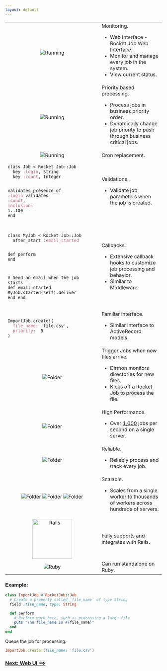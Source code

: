 ```yaml
---
layout: default
---
```


<table border="0" width="100%">
  <tr>
    <td align="center" width="60%"><img src="images/rjmc_running.png" alt="Running"></td>
    <td>
      Monitoring.
      <ul>
        <li>Web Interface - Rocket Job Web Interface.</li>
        <li>Monitor and manage every job in the system.</li>
        <li>View current status.</li>
      </ul>
    </td>
  </tr>
  <tr>
    <td align="center"><img src="images/rjmc_queued.png" alt="Running"></td>
    <td>
      Priority based processing.
      <ul>
        <li>Process jobs in business priority order.</li>
        <li>Dynamically change job priority to push through business critical jobs.</li>
      </ul>
    </td>
  </tr>
  <tr>
    <td align="center"><img src="images/rjmc_scheduled.png" alt="Running"></td>
    <td>
      Cron replacement.
    </td>
  </tr>
  <tr>
    <td>
<div class="highlighter-rouge"><pre class="highlight"><code><span class="k">class</span> <span class="nc">Job</span> <span class="o">&lt;</span> <span class="no">Rocket Job</span><span class="o">::</span><span class="no">Job</span>
  <span class="n">key</span> <span class="ss">:login</span><span class="p">,</span> <span class="no">String</span>
  <span class="n">key</span> <span class="ss">:count</span><span class="p">,</span> <span class="no">Integer</span>

  <span class="n">validates_presence_of</span> <span class="ss">:login</span>
  <span class="n">validates</span> <span class="ss">:count</span><span class="p">,</span> <span class="ss">inclusion: </span><span class="mi">1</span><span class="p">.</span><span class="nf">.</span><span class="mi">100</span>
<span class="k">end</span>
</code></pre>
</div>
    </td>
    <td>
      Validations.
      <ul>
        <li>Validate job parameters when the job is created.</li>
      </ul>
    </td>
  </tr>
  <tr>
    <td>
<div class="highlighter-rouge"><pre class="highlight"><code><span class="k">class</span> <span class="nc">MyJob</span> <span class="o">&lt;</span> <span class="no">Rocket Job</span><span class="o">::</span><span class="no">Job</span>
  <span class="n">after_start</span> <span class="ss">:email_started</span>

  <span class="k">def</span> <span class="nf">perform</span>
  <span class="k">end</span>

  <span class="c1"># Send an email when the job starts</span>
  <span class="k">def</span> <span class="nf">email_started</span>
    <span class="no">MyJob</span><span class="p">.</span><span class="nf">started</span><span class="p">(</span><span class="nb">self</span><span class="p">).</span><span class="nf">deliver</span>
  <span class="k">end</span>
<span class="k">end</span>
</code></pre>
</div>
    </td>
    <td>
      Callbacks.
      <ul>
        <li>Extensive callback hooks to customize job processing and behavior.</li>
        <li>Similar to Middleware.</li>
      </ul>
    </td>
  </tr>
  <tr>
    <td>
<div class="highlighter-rouge"><pre class="highlight"><code><span class="no">ImportJob</span><span class="p">.</span><span class="nf">create!</span><span class="p">(</span>
  <span class="ss">file_name: </span><span class="s1">'file.csv'</span><span class="p">,</span>
  <span class="ss">priority:  </span><span class="mi">5</span>
<span class="p">)</span>
</code></pre>
</div>
    </td>
    <td>
      Familiar interface.
      <ul>
        <li>Similar interface to ActiveRecord models.</li>
      </ul>
    </td>
  </tr>
  <tr>
    <td align="center"><img src="images/fa-folder-open-128.png" alt="Folder"></td>
    <td>
      Trigger Jobs when new files arrive.
      <ul>
        <li>Dirmon monitors directories for new files.</li>
        <li>Kicks off a Rocket Job to process the file.</li>
      </ul>
    </td>
  </tr>
  <tr>
    <td align="center"><img src="images/fa-alarm-clock.png" alt="Folder"></td>
    <td>
      High Performance.
      <ul>
        <li>Over <a href="rj_performance.html">1,000</a> jobs per second on a single server.</li>
      </ul>
    </td>
  </tr>
  <tr>
    <td align="center"><img src="images/fa-chain.png" alt="Folder"></td>
    <td>
      Reliable.
      <ul>
        <li>Reliably process and track every job.</li>
      </ul>
    </td>
  </tr>
  <tr>
    <td align="center"><img src="images/fa-server.png" alt="Folder"> <img src="images/fa-server.png" alt="Folder"> <img src="images/fa-server.png" alt="Folder"></td>
    <td>
      Scalable.
      <ul>
        <li>Scales from a single worker to thousands of workers across hundreds of servers.</li>
      </ul>
    </td>
  </tr>
  <tr>
    <td align="center"><img src="images/rails-logo.svg" height="128" alt="Rails"></td>
    <td>
      Fully supports and integrates with Rails.
    </td>
  </tr>
  <tr>
    <td align="center"><img src="images/ruby.png" alt="Ruby"></td>
    <td>
      Can run standalone on Ruby.
    </td>
  </tr>
</table>

### Example:

~~~ruby
class ImportJob < RocketJob::Job
  # Create a property called `file_name` of type String
  field :file_name, type: String

  def perform
    # Perform work here, such as processing a large file
    puts "The file_name is #{file_name}"
  end
end
~~~

Queue the job for processing:

~~~ruby
ImportJob.create!(file_name: 'file.csv')
~~~

### [Next: Web UI ==>](mission_control.html)

[0]: http://rocketjob.io
[1]: mission_control.html
[2]: http://rocketjob.github.io/semantic_logger
[3]: http://mongodb.org
[4]: dirmon.html
